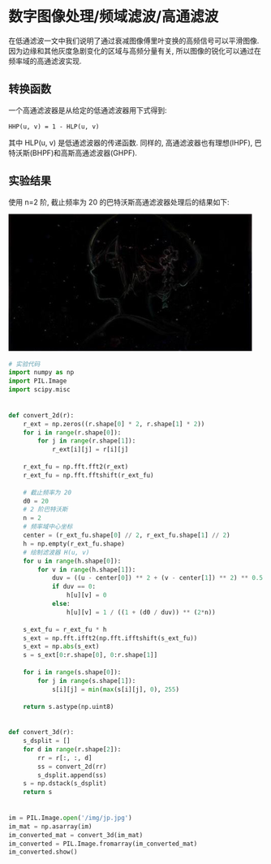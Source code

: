 # 数字图像处理/频域滤波/高通滤波

在低通滤波一文中我们说明了通过衰减图像傅里叶变换的高频信号可以平滑图像. 因为边缘和其他灰度急剧变化的区域与高频分量有关, 所以图像的锐化可以通过在频率域的高通滤波实现.

## 转换函数

一个高通滤波器是从给定的低通滤波器用下式得到:

```text
HHP(u, v) = 1 - HLP(u, v)
```

其中 HLP(u, v) 是低通滤波器的传递函数. 同样的, 高通滤波器也有理想(IHPF), 巴特沃斯(BHPF)和高斯高通滤波器(GHPF).

## 实验结果

使用 n=2 阶, 截止频率为 20 的巴特沃斯高通滤波器处理后的结果如下:

![img](../../img/pil/frequency_filter_hpf/sample.jpg)

```py
# 实验代码
import numpy as np
import PIL.Image
import scipy.misc


def convert_2d(r):
    r_ext = np.zeros((r.shape[0] * 2, r.shape[1] * 2))
    for i in range(r.shape[0]):
        for j in range(r.shape[1]):
            r_ext[i][j] = r[i][j]

    r_ext_fu = np.fft.fft2(r_ext)
    r_ext_fu = np.fft.fftshift(r_ext_fu)

    # 截止频率为 20
    d0 = 20
    # 2 阶巴特沃斯
    n = 2
    # 频率域中心坐标
    center = (r_ext_fu.shape[0] // 2, r_ext_fu.shape[1] // 2)
    h = np.empty(r_ext_fu.shape)
    # 绘制滤波器 H(u, v)
    for u in range(h.shape[0]):
        for v in range(h.shape[1]):
            duv = ((u - center[0]) ** 2 + (v - center[1]) ** 2) ** 0.5
            if duv == 0:
                h[u][v] = 0
            else:
                h[u][v] = 1 / ((1 + (d0 / duv)) ** (2*n))

    s_ext_fu = r_ext_fu * h
    s_ext = np.fft.ifft2(np.fft.ifftshift(s_ext_fu))
    s_ext = np.abs(s_ext)
    s = s_ext[0:r.shape[0], 0:r.shape[1]]

    for i in range(s.shape[0]):
        for j in range(s.shape[1]):
            s[i][j] = min(max(s[i][j], 0), 255)

    return s.astype(np.uint8)


def convert_3d(r):
    s_dsplit = []
    for d in range(r.shape[2]):
        rr = r[:, :, d]
        ss = convert_2d(rr)
        s_dsplit.append(ss)
    s = np.dstack(s_dsplit)
    return s


im = PIL.Image.open('/img/jp.jpg')
im_mat = np.asarray(im)
im_converted_mat = convert_3d(im_mat)
im_converted = PIL.Image.fromarray(im_converted_mat)
im_converted.show()
```
